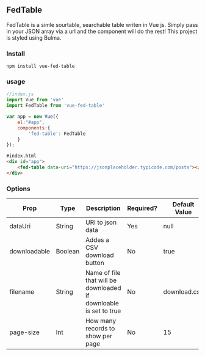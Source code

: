 ## FedTable
FedTable is a simle sourtable, searchable table writen in Vue js. Simply pass in your JSON array via a url and the component will do the rest! This project is styled using Bulma. 

[logo]: https://github.com/adam-p/markdown-here/raw/master/src/common/images/icon48.png "Logo Title Text 2"


### Install 
```npm install vue-fed-table```

### usage
```javascript
//index.js
import Vue from 'vue'
import FedTable from 'vue-fed-table'

var app = new Vue({
    el:"#app",
    components:{
        'fed-table': FedTable
    }
});
```

```html
#index.html
<div id="app">
    <fed-table data-uri="https://jsonplaceholder.typicode.com/posts"></fed-table>
</div>
```

### Options
| Prop         | Type     | Description                                                       | Required? | Default Value | Example                                                |   |
|--------------|----------|-------------------------------------------------------------------|-----------|---------------|--------------------------------------------------------|---|
| dataUri      | String   | URI to json data                                                  | Yes       | null          | data-uri="https://jsonplaceholder.typicode.com/photos" |   |
| downloadable | Boolean  | Addes a CSV download button                                       | No        | true          | downloadable="true"                                    |   |
| filename     | String   | Name of file that will be downloaded if downloable is set to true | No        | download.csv  | filename="yourFile.csv"                                |   |
| page-size     | Int      | How many records to show per page                                 | No        | 15            | pageSize="10"                                          |   |

